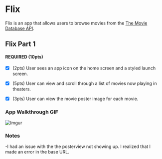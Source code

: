 # Flix

Flix is an app that allows users to browse movies from the [The Movie Database API](http://docs.themoviedb.apiary.io/#).


## Flix Part 1


#### REQUIRED (10pts)
- [X] (2pts) User sees an app icon on the home screen and a styled launch screen.
- [X] (5pts) User can view and scroll through a list of movies now playing in theaters.
- [X] (3pts) User can view the movie poster image for each movie.


### App Walkthrough GIF

![Imgur](https://user-images.githubusercontent.com/88213779/133372104-351998e5-22f2-4803-99d9-2abd493caf9c.gif)


### Notes
-I had an issue with the the posterview not showing up. I realized that I made an error in the base URL. 
